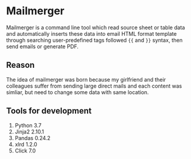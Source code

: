 # Mailmerger
Mailmerger is a command line tool which read source sheet or table data and automatically inserts these data into email HTML format template through searching user-predefined tags followed `{{` and `}}` syntax, then send emails or generate PDF.

## Reason
The idea of mailmerger was born because my girlfriend and their colleagues suffer from sending large direct mails and each content was simliar, but need to change some data with same location.

## Tools for development
1. Python 3.7
2. Jinja2 2.10.1
3. Pandas 0.24.2
4. xlrd 1.2.0
4. Click 7.0
